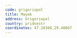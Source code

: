 ```yaml
---
code: grigoriopol
title: Mayak
address: Grigoriopol
country: pridnestr
coordinates: 47.28306,29.40667
---
```

